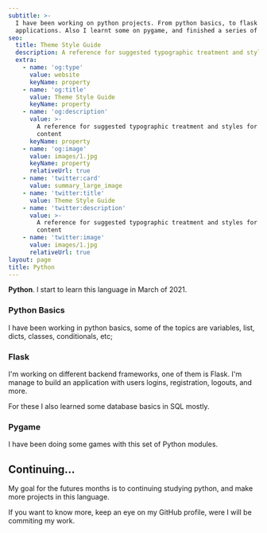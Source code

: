 ```yaml
---
subtitle: >-
  I have been working on python projects. From python basics, to flask
  applications. Also I learnt some on pygame, and finished a series of games.
seo:
  title: Theme Style Guide
  description: A reference for suggested typographic treatment and styles for your content
  extra:
    - name: 'og:type'
      value: website
      keyName: property
    - name: 'og:title'
      value: Theme Style Guide
      keyName: property
    - name: 'og:description'
      value: >-
        A reference for suggested typographic treatment and styles for your
        content
      keyName: property
    - name: 'og:image'
      value: images/1.jpg
      keyName: property
      relativeUrl: true
    - name: 'twitter:card'
      value: summary_large_image
    - name: 'twitter:title'
      value: Theme Style Guide
    - name: 'twitter:description'
      value: >-
        A reference for suggested typographic treatment and styles for your
        content
    - name: 'twitter:image'
      value: images/1.jpg
      relativeUrl: true
layout: page
title: Python
---
```

**Python**. I start to learn this language in March of 2021.

### **Python Basics**

I have been working in python basics, some of the topics are variables, list, dicts, classes, conditionals, etc;

### **Flask**

I'm working on different backend frameworks, one of them is Flask. I'm manage to build an application with users logins, registration, logouts, and more.

For these I also learned some database basics in SQL mostly.

### **Pygame**

I have been doing some games with this set of Python modules.

## **Continuing...**

My goal for the futures months is to continuing studying python, and make more projects in this language.

If you want to know more, keep an eye on my GitHub profile, were I will be commiting my work.
